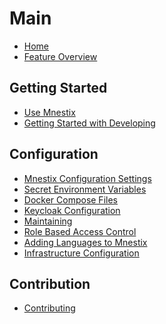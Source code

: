 # Main

- [Home](Home)
- [Feature Overview](Feature-Overview)

## Getting Started

- [Use Mnestix](Use-Mnestix)
- [Getting Started with Developing](Getting-started-with-developing)

## Configuration

- [Mnestix Configuration Settings](Mnestix-Configuration-Settings)
- [Secret Environment Variables](Secret-environment-variables)
- [Docker Compose Files](Docker-Compose-Files)
- [Keycloak Configuration](Keycloak-Configuration)
- [Maintaining](Maintaining)
- [Role Based Access Control](Role-Based-Access-Control)
- [Adding Languages to Mnestix](Adding-Languages)
- [Infrastructure Configuration](Infrastructures.md)

## Contribution

- [Contributing](Contributing)

    <br></br>
    <br></br>
